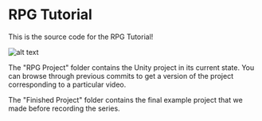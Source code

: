 # RPG Tutorial
This is the source code for the RPG Tutorial!

![alt text](http://devassets.com/img/assets/rpg-tutorial-assets/Banner.jpg "RPG Banner")

The "RPG Project" folder contains the Unity project in its current state. You can browse through previous commits to get a version of the project corresponding to a particular video.

The "Finished Project" folder contains the final example project that we made before recording the series.
